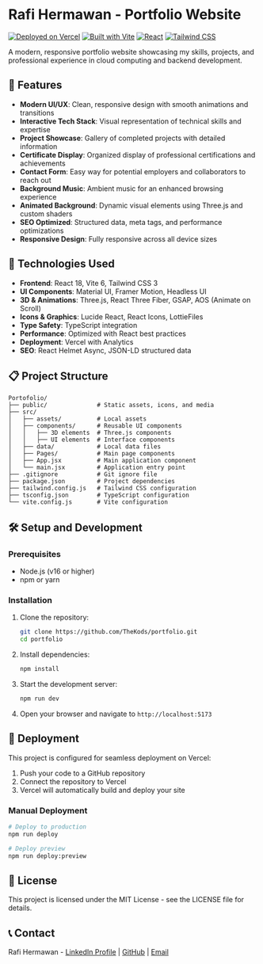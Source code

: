 # Rafi Hermawan - Portfolio Website

[![Deployed on Vercel](https://img.shields.io/badge/Deployed%20on-Vercel-black?style=for-the-badge&logo=vercel)](https://rafi-hermawan.vercel.app/)
[![Built with Vite](https://img.shields.io/badge/Built%20with-Vite-646CFF?style=for-the-badge&logo=vite)](https://vitejs.dev/)
[![React](https://img.shields.io/badge/React-61DAFB?style=for-the-badge&logo=react&logoColor=black)](https://reactjs.org/)
[![Tailwind CSS](https://img.shields.io/badge/Tailwind%20CSS-06B6D4?style=for-the-badge&logo=tailwind-css&logoColor=white)](https://tailwindcss.com/)

A modern, responsive portfolio website showcasing my skills, projects, and professional experience in cloud computing and backend development.

## 🌟 Features

- **Modern UI/UX**: Clean, responsive design with smooth animations and transitions
- **Interactive Tech Stack**: Visual representation of technical skills and expertise
- **Project Showcase**: Gallery of completed projects with detailed information
- **Certificate Display**: Organized display of professional certifications and achievements
- **Contact Form**: Easy way for potential employers and collaborators to reach out
- **Background Music**: Ambient music for an enhanced browsing experience
- **Animated Background**: Dynamic visual elements using Three.js and custom shaders
- **SEO Optimized**: Structured data, meta tags, and performance optimizations
- **Responsive Design**: Fully responsive across all device sizes

## 🚀 Technologies Used

- **Frontend**: React 18, Vite 6, Tailwind CSS 3
- **UI Components**: Material UI, Framer Motion, Headless UI
- **3D & Animations**: Three.js, React Three Fiber, GSAP, AOS (Animate on Scroll)
- **Icons & Graphics**: Lucide React, React Icons, LottieFiles
- **Type Safety**: TypeScript integration
- **Performance**: Optimized with React best practices
- **Deployment**: Vercel with Analytics
- **SEO**: React Helmet Async, JSON-LD structured data

## 📋 Project Structure

```
Portofolio/
├── public/              # Static assets, icons, and media
├── src/
│   ├── assets/          # Local assets
│   ├── components/      # Reusable UI components
│   │   ├── 3D elements  # Three.js components
│   │   ├── UI elements  # Interface components
│   ├── data/            # Local data files
│   ├── Pages/           # Main page components
│   ├── App.jsx          # Main application component
│   └── main.jsx         # Application entry point
├── .gitignore           # Git ignore file
├── package.json         # Project dependencies
├── tailwind.config.js   # Tailwind CSS configuration
├── tsconfig.json        # TypeScript configuration
└── vite.config.js       # Vite configuration
```

## 🛠️ Setup and Development

### Prerequisites

- Node.js (v16 or higher)
- npm or yarn

### Installation

1. Clone the repository:
   ```bash
   git clone https://github.com/TheKods/portfolio.git
   cd portfolio
   ```

2. Install dependencies:
   ```bash
   npm install
   ```

3. Start the development server:
   ```bash
   npm run dev
   ```

4. Open your browser and navigate to `http://localhost:5173`

## 🚢 Deployment

This project is configured for seamless deployment on Vercel:

1. Push your code to a GitHub repository
2. Connect the repository to Vercel
3. Vercel will automatically build and deploy your site

### Manual Deployment

```bash
# Deploy to production
npm run deploy

# Deploy preview
npm run deploy:preview
```

## 📄 License

This project is licensed under the MIT License - see the LICENSE file for details.

## 📞 Contact

Rafi Hermawan - [LinkedIn Profile](https://www.linkedin.com/in/rafi-hermawan/) | [GitHub](https://github.com/TheKods) | [Email](mailto:rafihermawan06@gmail.com)